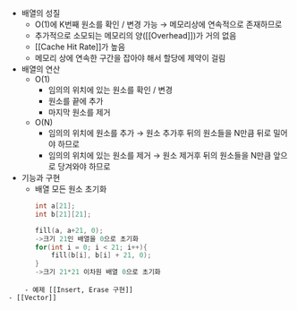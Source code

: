  - 배열의 성질
	 - O(1)에 K번째 원소를 확인 / 변경 가능
	   → 메모리상에 연속적으로 존재하므로
	- 추가적으로 소모되는 메모리의 양([[Overhead]])가 거의 없음
	- [[Cache Hit Rate]]가 높음
	- 메모리 상에 연속한 구간을 잡아야 해서 할당에 제약이 걸림
- 배열의 연산
	- O(1)
		- 임의의 위치에 있는 원소를 확인 / 변경
		- 원소를 끝에 추가
		- 마지막 원소를 제거
	- O(N)
		- 임의의 위치에 원소를 추가
		  → 원소 추가후 뒤의 원소들을 N만큼 뒤로 밀어야 하므로
		- 임의의 위치에 있는 원소를 제거
		  → 원소 제거후 뒤의 원소들을 N만큼 앞으로 당겨와야 하므로
- 기능과 구현
	- 배열 모든 원소 초기화
	  ```c++
	  int a[21];
	  int b[21][21];
	  
	  fill(a, a+21, 0);
	  ->크기 21인 배열을 0으로 초기화
	  for(int i = 0; i < 21; i++){
		  fill(b[i], b[i] + 21, 0);
	  }
	  ->크기 21*21 이차원 배열 0으로 초기화
```
	- 예제 [[Insert, Erase 구현]]
- [[Vector]]

